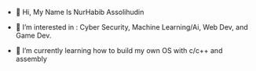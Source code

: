 - 👋 Hi, My Name Is NurHabib Assolihudin

- 👀 I’m interested in :
    Cyber Security,
    Machine Learning/Ai,
    Web Dev,
    and Game Dev.

- 🌱 I’m currently learning how to build my own OS with c/c++ and assembly

<!---
NurHabibAssolihudin/NurHabibAssolihudin is a ✨ special ✨ repository because its `README.md` (this file) appears on your GitHub profile.
You can click the Preview link to take a look at your changes.
--->
